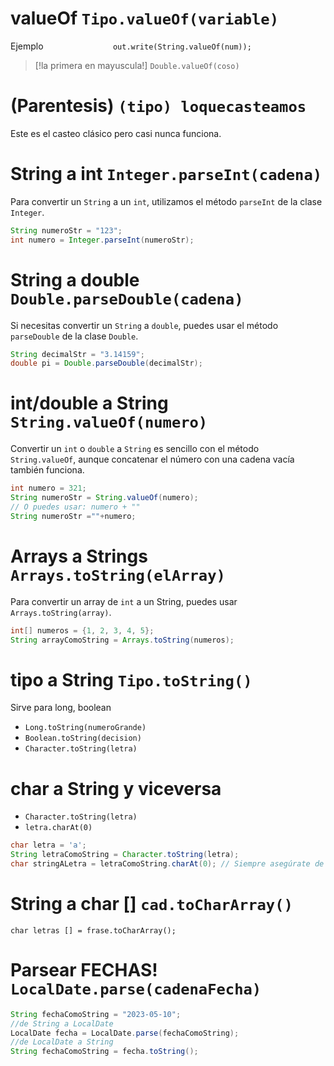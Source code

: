 # valueOf  `Tipo.valueOf(variable)` 
Ejemplo
`               out.write(String.valueOf(num));`
>[!la primera en mayuscula!]
> `Double.valueOf(coso)`
# (Parentesis) `(tipo) loquecasteamos`
Este es el casteo clásico pero casi nunca funciona.

# String a int `Integer.parseInt(cadena)`
Para convertir un `String` a un `int`, utilizamos el método `parseInt` de la clase `Integer`.

```java
String numeroStr = "123";
int numero = Integer.parseInt(numeroStr);
```

# String a double `Double.parseDouble(cadena)`
Si necesitas convertir un `String` a `double`, puedes usar el método `parseDouble` de la clase `Double`.

```java
String decimalStr = "3.14159";
double pi = Double.parseDouble(decimalStr);
```

# int/double a String `String.valueOf(numero)`
Convertir un `int` o `double` a `String` es sencillo con el método `String.valueOf`, aunque concatenar el número con una cadena vacía también funciona.

```java
int numero = 321;
String numeroStr = String.valueOf(numero);
// O puedes usar: numero + ""
String numeroStr =""+numero;
```

# Arrays a  Strings `Arrays.toString(elArray)`
Para convertir un array de `int` a un String, puedes usar `Arrays.toString(array)`.

```java
int[] numeros = {1, 2, 3, 4, 5};
String arrayComoString = Arrays.toString(numeros);
```


# tipo a String `Tipo.toString()`
Sirve para long, boolean
- `Long.toString(numeroGrande)`
-  `Boolean.toString(decision)`
- `Character.toString(letra)`
# char a String y viceversa 
- `Character.toString(letra)`
- `letra.charAt(0)`

```java
char letra = 'a';
String letraComoString = Character.toString(letra);
char stringALetra = letraComoString.charAt(0); // Siempre asegúrate de que el String no esté vacío
```

# String a char [] `cad.toCharArray()`
`char letras [] = frase.toCharArray();`
# Parsear FECHAS! `LocalDate.parse(cadenaFecha)`

```java
String fechaComoString = "2023-05-10";
//de String a LocalDate
LocalDate fecha = LocalDate.parse(fechaComoString);
//de LocalDate a String
String fechaComoString = fecha.toString();

```

